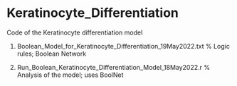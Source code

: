 # Keratinocyte_Differentiation

Code of the Keratinocyte differentiation model


1) Boolean_Model_for_Keratinocyte_Differentiation_19May2022.txt % Logic rules; Boolean Network 

2) Run_Boolean_Keratinocyte_Differentiation_Model_18May2022.r % Analysis of the model; uses BoolNet
